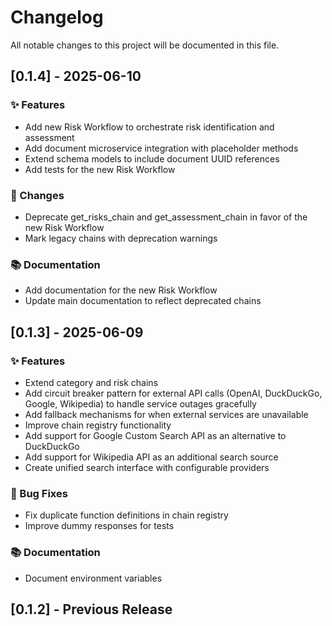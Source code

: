 # Changelog

All notable changes to this project will be documented in this file.

## [0.1.4] - 2025-06-10

### ✨ Features

- Add new Risk Workflow to orchestrate risk identification and assessment
- Add document microservice integration with placeholder methods
- Extend schema models to include document UUID references
- Add tests for the new Risk Workflow

### 🔄 Changes

- Deprecate get_risks_chain and get_assessment_chain in favor of the new Risk Workflow
- Mark legacy chains with deprecation warnings

### 📚 Documentation

- Add documentation for the new Risk Workflow
- Update main documentation to reflect deprecated chains

## [0.1.3] - 2025-06-09

### ✨ Features

- Extend category and risk chains
- Add circuit breaker pattern for external API calls (OpenAI, DuckDuckGo, Google, Wikipedia) to handle service outages gracefully
- Add fallback mechanisms for when external services are unavailable
- Improve chain registry functionality
- Add support for Google Custom Search API as an alternative to DuckDuckGo
- Add support for Wikipedia API as an additional search source
- Create unified search interface with configurable providers

### 🐛 Bug Fixes

- Fix duplicate function definitions in chain registry
- Improve dummy responses for tests

### 📚 Documentation

- Document environment variables

## [0.1.2] - Previous Release

<!-- generated by git-cliff -->
